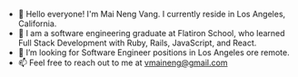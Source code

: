 - 👋 Hello everyone! I'm Mai Neng Vang. I currently reside in Los Angeles,  California.
- 👀 I am  a software engineering graduate at Flatiron School, who learned Full Stack Development with Ruby, Rails, JavaScript, and React.
- 💞️ I’m looking for Software Engineer positions in Los Angeles ore remote.
- 📫 Feel free to reach out to me at vmaineng@gmail.com

<!---
vmaineng/vmaineng is a ✨ special ✨ repository because its `README.md` (this file) appears on your GitHub profile.
You can click the Preview link to take a look at your changes.
--->
